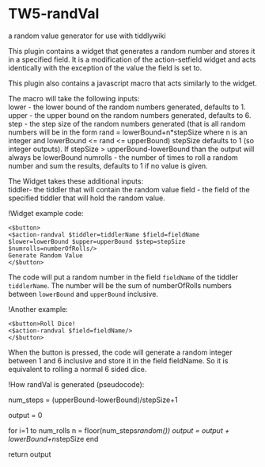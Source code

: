 TW5-randVal
===========

a random value generator for use with tiddlywiki

This plugin contains a widget that generates a random number and stores it in a specified field. It is a modification of the action-setfield widget and acts identically with the exception of the value the field is set to.

This plugin also contains a javascript macro that acts similarly to the widget.

The macro will take the following inputs:<br>
lower - the lower bound of the random numbers generated, defaults to 1.
upper - the upper bound on the random numbers generated, defaults to 6.
step - the step size of the random numbers generated (that is all random numbers will be in the form rand = lowerBound+n*stepSize where n is an integer and lowerBound <= rand <= upperBound) stepSize defaults to 1 (so integer outputs). If stepSize > upperBound-lowerBound than the output will always be lowerBound
numrolls - the number of times to roll a random number and sum the results, defaults to 1 if no value is given.

The Widget takes these additional inputs:<br>
tiddler- the tiddler that will contain the random value
field - the field of the specified tiddler that will hold the random value.

!Widget example code:

```
<$button>
<$action-randval $tiddler=tiddlerName $field=fieldName $lower=lowerBound $upper=upperBound $step=stepSize $numrolls=numberOfRolls/>
Generate Random Value
</$button>
```

The code will put a random number in the field `fieldName` of the tiddler `tiddlerName`. The number will be the sum of numberOfRolls numbers between `lowerBound` and `upperBound` inclusive.

!Another example:

```
<$button>Roll Dice!
<$action-randval $field=fieldName/>
</$button>
```

When the button is pressed, the code will generate a random integer between 1 and 6 inclusive and store it in the field fieldName. So it is equivalent to rolling a normal 6 sided dice.

!How randVal is generated (pseudocode):

num_steps = (upperBound-lowerBound)/stepSize+1

output = 0

for i=1 to num_rolls
  n = floor(num_steps*random())
  output = output + lowerBound+n*stepSize
end

return output
  
